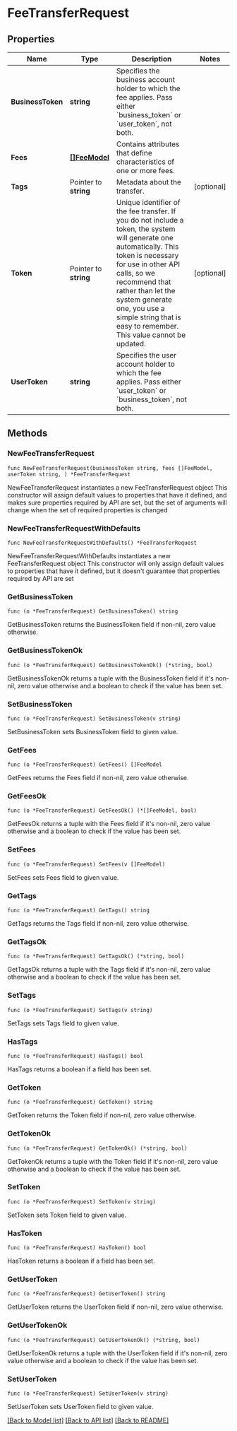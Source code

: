 # FeeTransferRequest

## Properties

Name | Type | Description | Notes
------------ | ------------- | ------------- | -------------
**BusinessToken** | **string** | Specifies the business account holder to which the fee applies.  Pass either &#x60;business_token&#x60; or &#x60;user_token&#x60;, not both. | 
**Fees** | [**[]FeeModel**](FeeModel.md) | Contains attributes that define characteristics of one or more fees. | 
**Tags** | Pointer to **string** | Metadata about the transfer. | [optional] 
**Token** | Pointer to **string** | Unique identifier of the fee transfer.  If you do not include a token, the system will generate one automatically. This token is necessary for use in other API calls, so we recommend that rather than let the system generate one, you use a simple string that is easy to remember. This value cannot be updated. | [optional] 
**UserToken** | **string** | Specifies the user account holder to which the fee applies.  Pass either &#x60;user_token&#x60; or &#x60;business_token&#x60;, not both. | 

## Methods

### NewFeeTransferRequest

`func NewFeeTransferRequest(businessToken string, fees []FeeModel, userToken string, ) *FeeTransferRequest`

NewFeeTransferRequest instantiates a new FeeTransferRequest object
This constructor will assign default values to properties that have it defined,
and makes sure properties required by API are set, but the set of arguments
will change when the set of required properties is changed

### NewFeeTransferRequestWithDefaults

`func NewFeeTransferRequestWithDefaults() *FeeTransferRequest`

NewFeeTransferRequestWithDefaults instantiates a new FeeTransferRequest object
This constructor will only assign default values to properties that have it defined,
but it doesn't guarantee that properties required by API are set

### GetBusinessToken

`func (o *FeeTransferRequest) GetBusinessToken() string`

GetBusinessToken returns the BusinessToken field if non-nil, zero value otherwise.

### GetBusinessTokenOk

`func (o *FeeTransferRequest) GetBusinessTokenOk() (*string, bool)`

GetBusinessTokenOk returns a tuple with the BusinessToken field if it's non-nil, zero value otherwise
and a boolean to check if the value has been set.

### SetBusinessToken

`func (o *FeeTransferRequest) SetBusinessToken(v string)`

SetBusinessToken sets BusinessToken field to given value.


### GetFees

`func (o *FeeTransferRequest) GetFees() []FeeModel`

GetFees returns the Fees field if non-nil, zero value otherwise.

### GetFeesOk

`func (o *FeeTransferRequest) GetFeesOk() (*[]FeeModel, bool)`

GetFeesOk returns a tuple with the Fees field if it's non-nil, zero value otherwise
and a boolean to check if the value has been set.

### SetFees

`func (o *FeeTransferRequest) SetFees(v []FeeModel)`

SetFees sets Fees field to given value.


### GetTags

`func (o *FeeTransferRequest) GetTags() string`

GetTags returns the Tags field if non-nil, zero value otherwise.

### GetTagsOk

`func (o *FeeTransferRequest) GetTagsOk() (*string, bool)`

GetTagsOk returns a tuple with the Tags field if it's non-nil, zero value otherwise
and a boolean to check if the value has been set.

### SetTags

`func (o *FeeTransferRequest) SetTags(v string)`

SetTags sets Tags field to given value.

### HasTags

`func (o *FeeTransferRequest) HasTags() bool`

HasTags returns a boolean if a field has been set.

### GetToken

`func (o *FeeTransferRequest) GetToken() string`

GetToken returns the Token field if non-nil, zero value otherwise.

### GetTokenOk

`func (o *FeeTransferRequest) GetTokenOk() (*string, bool)`

GetTokenOk returns a tuple with the Token field if it's non-nil, zero value otherwise
and a boolean to check if the value has been set.

### SetToken

`func (o *FeeTransferRequest) SetToken(v string)`

SetToken sets Token field to given value.

### HasToken

`func (o *FeeTransferRequest) HasToken() bool`

HasToken returns a boolean if a field has been set.

### GetUserToken

`func (o *FeeTransferRequest) GetUserToken() string`

GetUserToken returns the UserToken field if non-nil, zero value otherwise.

### GetUserTokenOk

`func (o *FeeTransferRequest) GetUserTokenOk() (*string, bool)`

GetUserTokenOk returns a tuple with the UserToken field if it's non-nil, zero value otherwise
and a boolean to check if the value has been set.

### SetUserToken

`func (o *FeeTransferRequest) SetUserToken(v string)`

SetUserToken sets UserToken field to given value.



[[Back to Model list]](../README.md#documentation-for-models) [[Back to API list]](../README.md#documentation-for-api-endpoints) [[Back to README]](../README.md)


